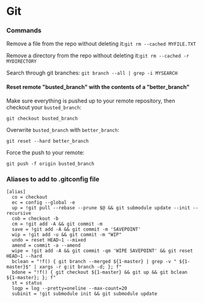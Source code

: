 # Git

### Commands

Remove a file from the repo without deleting it:`git rm --cached MYFILE.TXT`

Remove a directory from the repo without deleting it:`git rm --cached -r MYDIRECTORY`

Search through git branches: `git branch --all | grep -i MYSEARCH`

#### Reset remote "busted\_branch" with the contents of a "better\_branch"

Make sure everything is pushed up to your remote repository, then checkout your `busted_branch`:

```
git checkout busted_branch
```

Overwrite `busted_branch` with `better_branch`:

```
git reset --hard better_branch
```

Force the push to your remote:

```
git push -f origin busted_branch
```

### Aliases to add to .gitconfig file

```
[alias]
  co = checkout
  ec = config --global -e
  up = !git pull --rebase --prune $@ && git submodule update --init --recursive
  cob = checkout -b
  cm = !git add -A && git commit -m
  save = !git add -A && git commit -m 'SAVEPOINT'
  wip = !git add -u && git commit -m "WIP"
  undo = reset HEAD~1 --mixed
  amend = commit -a --amend
  wipe = !git add -A && git commit -qm 'WIPE SAVEPOINT' && git reset HEAD~1 --hard
  bclean = "!f() { git branch --merged ${1-master} | grep -v " ${1-master}$" | xargs -r g:it branch -d; }; f"
  bdone = "!f() { git checkout ${1-master} && git up && git bclean ${1-master}; }; f"
  st = status
  logp = log --pretty=oneline --max-count=20
  subinit = !git submodule init && git submodule update
```
